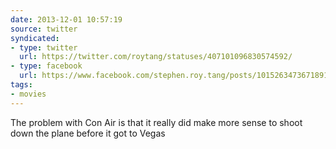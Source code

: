 ```yaml
---
date: 2013-12-01 10:57:19
source: twitter
syndicated:
- type: twitter
  url: https://twitter.com/roytang/statuses/407101096830574592/
- type: facebook
  url: https://www.facebook.com/stephen.roy.tang/posts/10152634736718912
tags:
- movies
---
```


The problem with Con Air is that it really did make more sense to shoot down the plane before it got to Vegas